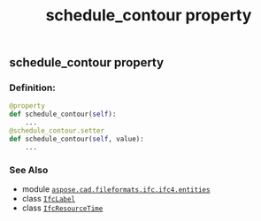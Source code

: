 ﻿---
title: schedule_contour property
second_title: Aspose.CAD for Python via .NET API References
description: 
type: docs
weight: 170
url: /python-net/aspose.cad.fileformats.ifc.ifc4.entities/ifcresourcetime/schedule_contour/
is_root: false
---

## schedule_contour property

### Definition:
```python
@property
def schedule_contour(self):
    ...
@schedule_contour.setter
def schedule_contour(self, value):
    ...
```

### See Also
* module [`aspose.cad.fileformats.ifc.ifc4.entities`](../../)
* class [`IfcLabel`](/cad/python-net/aspose.cad.fileformats.ifc.ifc4.types/ifclabel)
* class [`IfcResourceTime`](/cad/python-net/aspose.cad.fileformats.ifc.ifc4.entities/ifcresourcetime)
